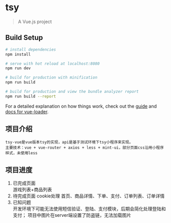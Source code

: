 # tsy

> A Vue.js project

## Build Setup

``` bash
# install dependencies
npm install

# serve with hot reload at localhost:8080
npm run dev

# build for production with minification
npm run build

# build for production and view the bundle analyzer report
npm run build --report
```

For a detailed explanation on how things work, check out the [guide](http://vuejs-templates.github.io/webpack/) and [docs for vue-loader](http://vuejs.github.io/vue-loader).

## 项目介绍

    tsy-vue是vue版本tsy的实现，api是基于测试环境下tsy小程序来实现。
    主要技术：vue + vue-router + axios + less + mint-ui，部分页面css沿用小程序样式，未使用less

## 项目进度

1. 已完成页面  
    游戏列表+商品列表
2. 待完成页面
    cookie处理
    首页、商品详情、下单、支付、订单列表、订单详情
3. 已知问题  
    开发环境下可能无法使用短信验证、登陆、支付模块，后期会简化处理登陆和支付；
    项目中图片在server端设置了防盗链，无法加载图片